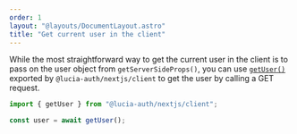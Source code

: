```yaml
---
order: 1
layout: "@layouts/DocumentLayout.astro"
title: "Get current user in the client"
---
```


While the most straightforward way to get the current user in the client is to pass on the user object from `getServerSideProps()`, you can use [`getUser()`](/nextjs/api-reference/client-api#getuser) exported by `@lucia-auth/nextjs/client` to get the user by calling a GET request.

```ts
import { getUser } from "@lucia-auth/nextjs/client";

const user = await getUser();
```

